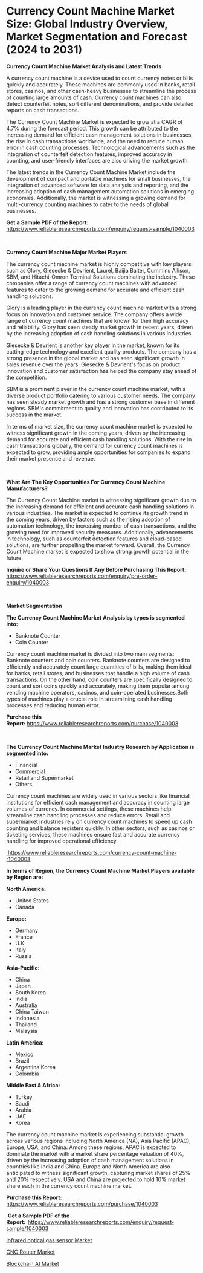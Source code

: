 <p><h1>Currency Count Machine Market Size: Global Industry Overview, Market Segmentation and Forecast (2024 to 2031)</h1></p><p><strong>Currency Count Machine Market Analysis and Latest Trends</strong></p>
<p><p>A currency count machine is a device used to count currency notes or bills quickly and accurately. These machines are commonly used in banks, retail stores, casinos, and other cash-heavy businesses to streamline the process of counting large amounts of cash. Currency count machines can also detect counterfeit notes, sort different denominations, and provide detailed reports on cash transactions.</p><p>The Currency Count Machine Market is expected to grow at a CAGR of 4.7% during the forecast period. This growth can be attributed to the increasing demand for efficient cash management solutions in businesses, the rise in cash transactions worldwide, and the need to reduce human error in cash counting processes. Technological advancements such as the integration of counterfeit detection features, improved accuracy in counting, and user-friendly interfaces are also driving the market growth.</p><p>The latest trends in the Currency Count Machine Market include the development of compact and portable machines for small businesses, the integration of advanced software for data analysis and reporting, and the increasing adoption of cash management automation solutions in emerging economies. Additionally, the market is witnessing a growing demand for multi-currency counting machines to cater to the needs of global businesses.</p></p>
<p><strong>Get a Sample PDF of the Report:&nbsp;</strong> <a href="https://www.reliableresearchreports.com/enquiry/request-sample/1040003">https://www.reliableresearchreports.com/enquiry/request-sample/1040003</a></p>
<p>&nbsp;</p>
<p><strong>Currency Count Machine Major Market Players</strong></p>
<p><p>The currency count machine market is highly competitive with key players such as Glory, Giesecke & Devrient, Laurel, Baijia Baiter, Cummins Allison, SBM, and Hitachi-Omron Terminal Solutions dominating the industry. These companies offer a range of currency count machines with advanced features to cater to the growing demand for accurate and efficient cash handling solutions.</p><p>Glory is a leading player in the currency count machine market with a strong focus on innovation and customer service. The company offers a wide range of currency count machines that are known for their high accuracy and reliability. Glory has seen steady market growth in recent years, driven by the increasing adoption of cash handling solutions in various industries.</p><p>Giesecke & Devrient is another key player in the market, known for its cutting-edge technology and excellent quality products. The company has a strong presence in the global market and has seen significant growth in sales revenue over the years. Giesecke & Devrient's focus on product innovation and customer satisfaction has helped the company stay ahead of the competition.</p><p>SBM is a prominent player in the currency count machine market, with a diverse product portfolio catering to various customer needs. The company has seen steady market growth and has a strong customer base in different regions. SBM's commitment to quality and innovation has contributed to its success in the market.</p><p>In terms of market size, the currency count machine market is expected to witness significant growth in the coming years, driven by the increasing demand for accurate and efficient cash handling solutions. With the rise in cash transactions globally, the demand for currency count machines is expected to grow, providing ample opportunities for companies to expand their market presence and revenue.</p></p>
<p>&nbsp;</p>
<p><strong>What Are The Key Opportunities For Currency Count Machine Manufacturers?</strong></p>
<p><p>The Currency Count Machine market is witnessing significant growth due to the increasing demand for efficient and accurate cash handling solutions in various industries. The market is expected to continue its growth trend in the coming years, driven by factors such as the rising adoption of automation technology, the increasing number of cash transactions, and the growing need for improved security measures. Additionally, advancements in technology, such as counterfeit detection features and cloud-based solutions, are further propelling the market forward. Overall, the Currency Count Machine market is expected to show strong growth potential in the future.</p></p>
<p><strong>Inquire or Share Your Questions If Any Before Purchasing This Report:</strong> <a href="https://www.reliableresearchreports.com/enquiry/pre-order-enquiry/1040003">https://www.reliableresearchreports.com/enquiry/pre-order-enquiry/1040003</a></p>
<p>&nbsp;</p>
<p><strong>Market Segmentation</strong></p>
<p><strong>The Currency Count Machine Market Analysis by types is segmented into:</strong></p>
<p><ul><li>Banknote Counter</li><li>Coin Counter</li></ul></p>
<p><p>Currency count machine market is divided into two main segments: Banknote counters and coin counters. Banknote counters are designed to efficiently and accurately count large quantities of bills, making them ideal for banks, retail stores, and businesses that handle a high volume of cash transactions. On the other hand, coin counters are specifically designed to count and sort coins quickly and accurately, making them popular among vending machine operators, casinos, and coin-operated businesses.Both types of machines play a crucial role in streamlining cash handling processes and reducing human error.</p></p>
<p><strong>Purchase this Report:&nbsp;</strong><a href="https://www.reliableresearchreports.com/purchase/1040003">https://www.reliableresearchreports.com/purchase/1040003</a></p>
<p>&nbsp;</p>
<p><strong>The Currency Count Machine Market Industry Research by Application is segmented into:</strong></p>
<p><ul><li>Financial</li><li>Commercial</li><li>Retail and Supermarket</li><li>Others</li></ul></p>
<p><p>Currency count machines are widely used in various sectors like financial institutions for efficient cash management and accuracy in counting large volumes of currency. In commercial settings, these machines help streamline cash handling processes and reduce errors. Retail and supermarket industries rely on currency count machines to speed up cash counting and balance registers quickly. In other sectors, such as casinos or ticketing services, these machines ensure fast and accurate currency handling for improved operational efficiency.</p></p>
<p><a href="https://www.reliableresearchreports.com/currency-count-machine-r1040003">&nbsp;https://www.reliableresearchreports.com/currency-count-machine-r1040003</a></p>
<p><strong>In terms of Region, the Currency Count Machine Market Players available by Region are:</strong></p>
<p>
    <p> <strong> North America: </strong>
        <ul>
            <li>United States</li>
            <li>Canada</li>
        </ul>
        </p> 
    <p> <strong> Europe: </strong>
        <ul>
            <li>Germany</li>
            <li>France</li>
            <li>U.K.</li>
            <li>Italy</li>
            <li>Russia</li>
        </ul>
        </p> 
    <p> <strong> Asia-Pacific: </strong>
        <ul>
            <li>China</li>
            <li>Japan</li>
            <li>South Korea</li>
            <li>India</li>
            <li>Australia</li>
            <li>China Taiwan</li>
            <li>Indonesia</li>
            <li>Thailand</li>
            <li>Malaysia</li>
        </ul>
        </p> 
    <p> <strong> Latin America: </strong>
        <ul>
            <li>Mexico</li>
            <li>Brazil</li>
            <li>Argentina Korea</li>
            <li>Colombia</li>
        </ul>
        </p> 
    <p> <strong> Middle East & Africa: </strong>
        <ul>
            <li>Turkey</li>
            <li>Saudi</li>
            <li>Arabia</li>
            <li>UAE</li>
            <li>Korea</li>
        </ul>
    </p>
    </p>
<p><p>The currency count machine market is experiencing substantial growth across various regions including North America (NA), Asia Pacific (APAC), Europe, USA, and China. Among these regions, APAC is expected to dominate the market with a market share percentage valuation of 40%, driven by the increasing adoption of cash management solutions in countries like India and China. Europe and North America are also anticipated to witness significant growth, capturing market shares of 25% and 20% respectively. USA and China are projected to hold 10% market share each in the currency count machine market.</p></p>
<p><strong>Purchase this Report: </strong><a href="https://www.reliableresearchreports.com/purchase/1040003">https://www.reliableresearchreports.com/purchase/1040003</a></p>
<p>&nbsp;<strong>Get a Sample PDF of the Report:&nbsp;&nbsp;</strong><a href="https://www.reliableresearchreports.com/enquiry/request-sample/1040003">https://www.reliableresearchreports.com/enquiry/request-sample/1040003</a></p>
<p><strong></strong></p>
<p><p><a href="https://www.linkedin.com/pulse/infrared-optical-gas-sensor-market-research-report-provides-1eame?trackingId=icc72qyHwP0TgUWlK31Yuw%3D%3D">Infrared optical gas sensor Market</a></p><p><a href="https://github.com/JameTravis/Market-Research-Report-List-4/blob/main/cnc-router-market.md">CNC Router Market</a></p><p><a href="https://www.linkedin.com/pulse/blockchain-ai-market-centers-aspects-growth-share-opportunity-omwfe?trackingId=qvA0zMOeFqCWLnLk9fNODg%3D%3D">Blockchain AI Market</a></p></p>